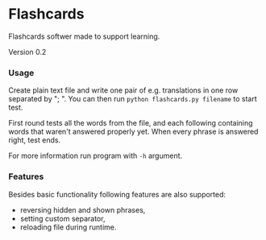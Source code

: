 # Flashcards
Flashcards softwer made to support learning.

Version 0.2
### Usage
Create plain text file and write one pair of e.g. translations in one row separated by "; ".
You can then run `python flashcards.py filename` to start test.

First round tests all the words from the file, and each following containing words that waren't answered properly yet. When every phrase is answered right, test ends.

For more information run program with `-h` argument.
### Features
Besides basic functionality following features are also supported:
* reversing hidden and shown phrases,
* setting custom separator,
* reloading file during runtime.
